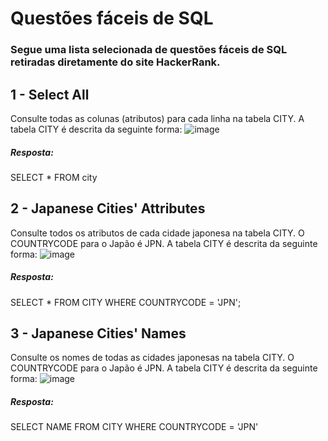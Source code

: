 
  # Questões fáceis de SQL 
 ### Segue uma lista selecionada de questões fáceis de SQL retiradas diretamente do site HackerRank.

## 1 - Select All
Consulte todas as colunas (atributos) para cada linha na tabela CITY. 
 A tabela CITY é descrita da seguinte forma: 
![image](https://github.com/user-attachments/assets/951472ee-3f83-44de-8d3e-ed018beb3137)

##### Resposta: 
SELECT * FROM city

## 2 - Japanese Cities' Attributes
Consulte todos os atributos de cada cidade japonesa na tabela CITY. O COUNTRYCODE para o Japão é JPN.
A tabela CITY é descrita da seguinte forma:
![image](https://github.com/user-attachments/assets/4bd8692a-fe60-45e7-84ce-4eb187eddf96)

##### Resposta:
  SELECT *
  FROM CITY
  WHERE COUNTRYCODE = 'JPN';

## 3 - Japanese Cities' Names
Consulte os nomes de todas as cidades japonesas na tabela CITY. O COUNTRYCODE para o Japão é JPN.
A tabela CITY é descrita da seguinte forma:
![image](https://github.com/user-attachments/assets/69c009d8-f31f-41dc-936f-975000506f5f)

##### Resposta:
SELECT NAME 
FROM CITY 
WHERE COUNTRYCODE = 'JPN' 
